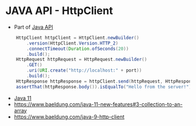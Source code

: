 # JAVA API - HttpClient

- Part of [Java API](./README.md)

```java
    HttpClient httpClient = HttpClient.newBuilder()
        .version(HttpClient.Version.HTTP_2)
        .connectTimeout(Duration.ofSeconds(20))
        .build();
    HttpRequest httpRequest = HttpRequest.newBuilder()
        .GET()
        .uri(URI.create("http://localhost:" + port))
        .build();
    HttpResponse httpResponse = httpClient.send(httpRequest, HttpResponse.BodyHandlers.ofString());
    assertThat(httpResponse.body()).isEqualTo("Hello from the server!");
```
- [Java 11](../versions/11.md)
- https://www.baeldung.com/java-11-new-features#3-collection-to-an-array
- https://www.baeldung.com/java-9-http-client
